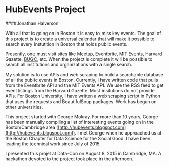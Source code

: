 # HubEvents Project
####Jonathan Halverson

With all that is going on in Boston it is easy to miss key events. The goal of this
project is to create a universal calendar that will make it possible to search every
instutition in Boston that holds public events.

Presently, one must visit sites like Meetup, Eventbrite, MIT Events,
Harvard Gazette, [BUGC](http://bugc.org), etc. When the project is complete it will be possible
to search all institutions and organizations with a single search.

My solution is to use APIs and web scraping to build a searchable database of all
the public events in Boston. Currently, I have written code that pulls from the
Eventbrite API and the MIT Events API. We use the RSS feed to get event listings from the
Harvard Gazette. Most insitutions do not provide APIs. For Boston University, I have written a web scraping
script in Python that uses the requests and BeautifulSoup packages. Work has begun on
other universities.

This project started with George Mokray. For more than 10 years, George has been manually compiling a list of interesting events going
on in the Boston/Cambridge area ([http://hubevents.blogspot.com](http://hubevents.blogspot.com)). I met
George when he approached us at the Boston Chapter for Data Science for the Social Good. I have been
leading the technical work since July of 2015.

I presented this projet at Data-Con on August 8, 2015 in Cambridge, MA. A hackathon devoted to the project took place in the
afternoon.
